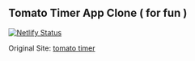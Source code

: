 ## Tomato Timer App Clone ( for fun )
[![Netlify Status](https://api.netlify.com/api/v1/badges/4e2c3507-1639-4dc8-a97c-0c2a86f0e563/deploy-status)](https://app.netlify.com/sites/tod-tomato-timer/deploys)

Original Site: [tomato timer](https://tomato-timer.com/)
